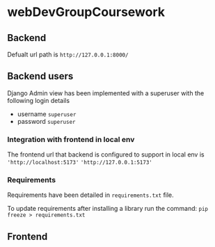 # webDevGroupCoursework

## Backend

Defualt url path is `http://127.0.0.1:8000/`

## Backend users

Django Admin view has been implemented with a superuser with the following login details

- username `superuser`
- password `superuser`


### **Integration with frontend in local env**

The frontend url that backend is configured to support in local env is
`'http://localhost:5173'`
`'http://127.0.0.1:5173'`

### **Requirements**

Requirements have been detailed in `requirements.txt` file. 

To update requirements after installing a library run the command:
`pip freeze > requirements.txt`
## Frontend

